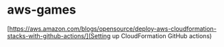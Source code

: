# aws-games

[https://aws.amazon.com/blogs/opensource/deploy-aws-cloudformation-stacks-with-github-actions/](Setting up CloudFormation GitHub actions)